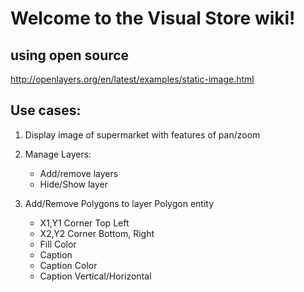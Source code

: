 
# Welcome to the Visual Store wiki!

## using open source 
http://openlayers.org/en/latest/examples/static-image.html

## Use cases:
1) Display image of supermarket with features of pan/zoom
2) Manage Layers: 
     * Add/remove layers
     * Hide/Show layer

3) Add/Remove Polygons to layer 
   Polygon entity
     * X1,Y1 Corner Top Left
     * X2,Y2 Corner Bottom, Right         
     * Fill Color
     * Caption
     * Caption Color
     * Caption Vertical/Horizontal         
